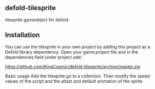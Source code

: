 ## defold-tilesprite
tilesprite gameobject for defold.

## Installation
You can use the tilesprite in your own project by adding this project as a Defold library dependency. Open your game.project file and in the dependencies field under project add:

https://github.com/KingCosmic/defold-tilesprite/archive/master.zip

Basic usage
Add the tilesprite.go to a collection. Then modify the speed values of the script and the atlast and default animation of the sprite
